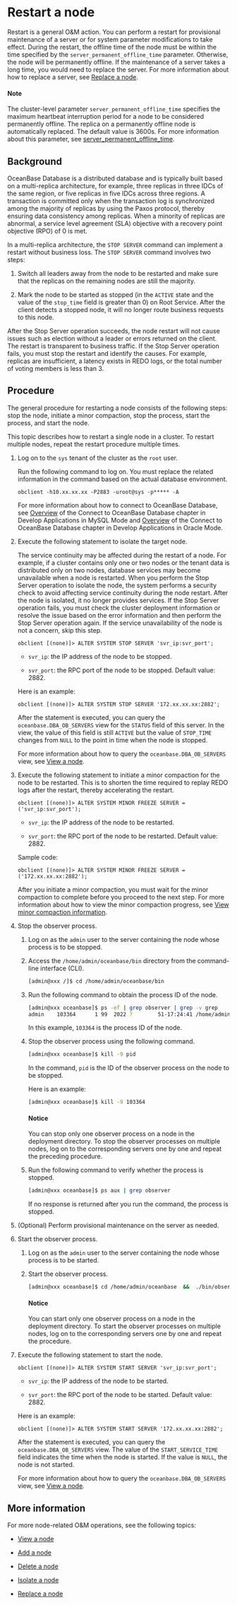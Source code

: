 # Restart a node

Restart is a general O&M action. You can perform a restart for provisional maintenance of a server or for system parameter modifications to take effect. During the restart, the offline time of the node must be within the time specified by the `server_permanent_offline_time` parameter. Otherwise, the node will be permanently offline. If the maintenance of a server takes a long time, you would need to replace the server. For more information about how to replace a server, see [Replace a node](../300.common-cluster-operations/700.replace-a-node.md).

<main id="notice" type='explain'>
<h4>Note</h4>
<p>The cluster-level parameter <code>server_permanent_offline_time</code> specifies the maximum heartbeat interruption period for a node to be considered permanently offline. The replica on a permanently offline node is automatically replaced. The default value is 3600s. For more information about this parameter, see <a href="../../../7.reference/5.system-reference/1.system-configuration-items/3.cluster-level-configuration-items/190.server_permanent_offline_time.md">server_permanent_offline_time</a>. </p>
</main>

## Background

OceanBase Database is a distributed database and is typically built based on a multi-replica architecture, for example, three replicas in three IDCs of the same region, or five replicas in five IDCs across three regions. A transaction is committed only when the transaction log is synchronized among the majority of replicas by using the Paxos protocol, thereby ensuring data consistency among replicas. When a minority of replicas are abnormal, a service level agreement (SLA) objective with a recovery point objective (RPO) of 0 is met.

In a multi-replica architecture, the `STOP SERVER` command can implement a restart without business loss. The `STOP SERVER` command involves two steps:

1. Switch all leaders away from the node to be restarted and make sure that the replicas on the remaining nodes are still the majority.

2. Mark the node to be started as stopped (in the `ACTIVE` state and the value of the `stop_time` field is greater than 0) on Root Service. After the client detects a stopped node, it will no longer route business requests to this node.

After the Stop Server operation succeeds, the node restart will not cause issues such as election without a leader or errors returned on the client. The restart is transparent to business traffic. If the Stop Server operation fails, you must stop the restart and identify the causes. For example, replicas are insufficient, a latency exists in REDO logs, or the total number of voting members is less than 3.

## Procedure

The general procedure for restarting a node consists of the following steps: stop the node, initiate a minor compaction, stop the process, start the process, and start the node.

This topic describes how to restart a single node in a cluster. To restart multiple nodes, repeat the restart procedure multiple times.

1. Log on to the `sys` tenant of the cluster as the `root` user.

   Run the following command to log on. You must replace the related information in the command based on the actual database environment.

   ```shell
   obclient -h10.xx.xx.xx -P2883 -uroot@sys -p***** -A
   ```

   For more information about how to connect to OceanBase Database, see [Overview](../../../300.develop/100.application-development-of-mysql-mode/100.database-connection-with-client-of-mysql-mode/100.connection-methods-overview-of-mysql-mode.md) of the Connect to OceanBase Database chapter in Develop Applications in MySQL Mode and [Overview](../../../300.develop/200.application-development-of-oracle-mode/100.database-connection-of-oracle-mode/100.connection-methods-overview-of-oracle-mode.md) of the Connect to OceanBase Database chapter in Develop Applications in Oracle Mode.

2. Execute the following statement to isolate the target node.

   The service continuity may be affected during the restart of a node. For example, if a cluster contains only one or two nodes or the tenant data is distributed only on two nodes, database services may become unavailable when a node is restarted. When you perform the Stop Server operation to isolate the node, the system performs a security check to avoid affecting service continuity during the node restart. After the node is isolated, it no longer provides services. If the Stop Server operation fails, you must check the cluster deployment information or resolve the issue based on the error information and then perform the Stop Server operation again. If the service unavailability of the node is not a concern, skip this step.

   ```shell
   obclient [(none)]> ALTER SYSTEM STOP SERVER 'svr_ip:svr_port';
   ```

   * `svr_ip`: the IP address of the node to be stopped.

   * `svr_port`: the RPC port of the node to be stopped. Default value: 2882.

   Here is an example:

   ```shell
   obclient [(none)]> ALTER SYSTEM STOP SERVER '172.xx.xx.xx:2882';
   ```

   After the statement is executed, you can query the `oceanbase.DBA_OB_SERVERS` view for the `STATUS` field of this server. In the view, the value of this field is still `ACTIVE` but the value of `STOP_TIME` changes from `NULL` to the point in time when the node is stopped.

   For more information about how to query the `oceanbase.DBA_OB_SERVERS` view, see [View a node](../300.common-cluster-operations/200.view-an-observer.md).

3. Execute the following statement to initiate a minor compaction for the node to be restarted. This is to shorten the time required to replay REDO logs after the restart, thereby accelerating the restart.

   ```shell
   obclient [(none)]> ALTER SYSTEM MINOR FREEZE SERVER = ('svr_ip:svr_port');
   ```

   * `svr_ip`: the IP address of the node to be restarted.

   * `svr_port`: the RPC port of the node to be restarted. Default value: 2882.

   Sample code:

   ```shell
   obclient [(none)]> ALTER SYSTEM MINOR FREEZE SERVER = ('172.xx.xx.xx:2882');
   ```

   After you initiate a minor compaction, you must wait for the minor compaction to complete before you proceed to the next step. For more information about how to view the minor compaction progress, see [View minor compaction information](../../../700.reference/200.administrator-guide/200.basic-database-management/500.manage-data-storage/100.dump-management/400.view-dump-information.md).

   <!-- For more information about minor compactions, see [Minor compaction](../../../7.reference/1.oceanbase-database-concepts/12.observer-node-architecture/1.observer-installation-directory-structure.md). -->

4. Stop the observer process.

   1. Log on as the `admin` user to the server containing the node whose process is to be stopped.

   2. Access the `/home/admin/oceanbase/bin` directory from the command-line interface (CLI).

      ```bash
      [admin@xxx /]$ cd /home/admin/oceanbase/bin
      ```

      <!-- For more information about the installation directory of OceanBase Database, see [Structure of the OBServer installation directory](../../../7.reference/1.oceanbase-database-concepts/12.observer-node-architecture/1.observer-installation-directory-structure.md). -->

   3. Run the following command to obtain the process ID of the node.

      ```bash
      [admin@xxx oceanbase]$ ps -ef | grep observer | grep -v grep
      admin    103364      1 99  2022 ?        51-17:24:41 /home/admin/oceanbase/bin/observer
      ```

      In this example, `103364` is the process ID of the node.

   4. Stop the observer process using the following command.

      ```bash
      [admin@xxx oceanbase]$ kill -9 pid
      ```

      In the command, `pid` is the ID of the observer process on the node to be stopped.

      Here is an example:

      ```bash
      [admin@xxx oceanbase]$ kill -9 103364
      ```

      <main id="notice" type='notice'>
      <h4>Notice</h4>
      <p>You can stop only one observer process on a node in the deployment directory. To stop the observer processes on multiple nodes, log on to the corresponding servers one by one and repeat the preceding procedure. </p>
      </main>

   5. Run the following command to verify whether the process is stopped.

      ```bash
      [admin@xxx oceanbase]$ ps aux | grep observer
      ```

      If no response is returned after you run the command, the process is stopped.

5. (Optional) Perform provisional maintenance on the server as needed.

6. Start the observer process.

   1. Log on as the `admin` user to the server containing the node whose process is to be started.

   2. Start the observer process.

      ```bash
      [admin@xxx oceanbase]$ cd /home/admin/oceanbase  &&  ./bin/observer
      ```

      <main id="notice" type='notice'>
      <h4>Notice</h4>
      <p>You can start only one observer process on a node in the deployment directory. To start the observer processes on multiple nodes, log on to the corresponding servers one by one and repeat the procedure.</p>
      </main>

      <!-- For more information about the installation directory of OceanBase Database, see [Structure of the OBServer installation directory](../../../7.reference/1.oceanbase-database-concepts/12.observer-node-architecture/1.observer-installation-directory-structure.md). -->

7. Execute the following statement to start the node.

   ```shell
   obclient [(none)]> ALTER SYSTEM START SERVER 'svr_ip:svr_port';
   ```

   * `svr_ip`: the IP address of the node to be started.

   * `svr_port`: the RPC port of the node to be started. Default value: 2882.

   Here is an example:

   ```shell
   obclient [(none)]> ALTER SYSTEM START SERVER '172.xx.xx.xx:2882';
   ```

   After the statement is executed, you can query the `oceanbase.DBA_OB_SERVERS` view. The value of the `START_SERVICE_TIME` field indicates the time when the node is started. If the value is `NULL`, the node is not started.

   For more information about how to query the `oceanbase.DBA_OB_SERVERS` view, see [View a node](../300.common-cluster-operations/200.view-an-observer.md).

## More information

For more node-related O&M operations, see the following topics:

* [View a node](../300.common-cluster-operations/200.view-an-observer.md)

* [Add a node](../300.common-cluster-operations/400.add-a-node.md)

* [Delete a node](../300.common-cluster-operations/500.delete-a-node.md)

* [Isolate a node](../300.common-cluster-operations/600.isolation-a-node.md)

* [Replace a node](../300.common-cluster-operations/700.replace-a-node.md)
